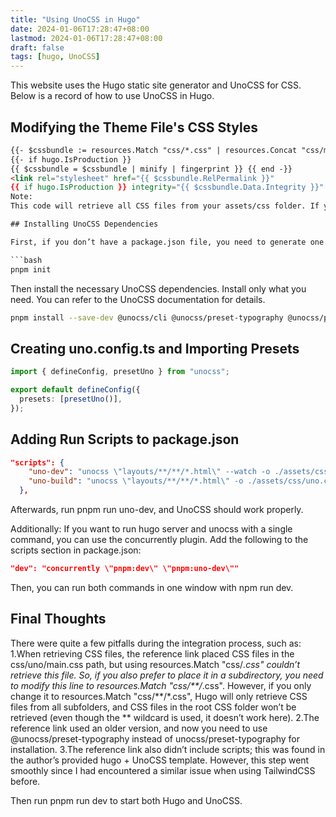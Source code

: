 ```yaml
---
title: "Using UnoCSS in Hugo"
date: 2024-01-06T17:28:47+08:00
lastmod: 2024-01-06T17:28:47+08:00
draft: false
tags: [hugo, UnoCSS]
---
```


This website uses the Hugo static site generator and UnoCSS for CSS. Below is a record of how to use UnoCSS in Hugo.

## Modifying the Theme File's CSS Styles

````HTML
{{- $cssbundle := resources.Match "css/*.css" | resources.Concat "css/main.css" -}}
{{- if hugo.IsProduction }}
{{ $cssbundle = $cssbundle | minify | fingerprint }} {{ end -}}
<link rel="stylesheet" href="{{ $cssbundle.RelPermalink }}"
{{ if hugo.IsProduction }} integrity="{{ $cssbundle.Data.Integrity }}" {{ end }} />
Note:
This code will retrieve all CSS files from your assets/css folder. If you prefer to place CSS files in other folders, you need to modify the first line of code. Additionally, the generated main.css file is stored in Hugo’s memory, so it cannot be viewed directly.

## Installing UnoCSS Dependencies

First, if you don’t have a package.json file, you need to generate one.

```bash
pnpm init
````

Then install the necessary UnoCSS dependencies. Install only what you need. You can refer to the UnoCSS documentation for details.

```bash
pnpm install --save-dev @unocss/cli @unocss/preset-typography @unocss/preset-uno @unocss/preset-wind
```

## Creating uno.config.ts and Importing Presets

```ts
import { defineConfig, presetUno } from "unocss";

export default defineConfig({
  presets: [presetUno()],
});
```

## Adding Run Scripts to package.json

```json
"scripts": {
    "uno-dev": "unocss \"layouts/**/**/*.html\" --watch -o ./assets/css/uno.css",
    "uno-build": "unocss \"layouts/**/**/*.html\" -o ./assets/css/uno.css"
  },
```

Afterwards, run pnpm run uno-dev, and UnoCSS should work properly.

Additionally:
If you want to run hugo server and unocss with a single command, you can use the concurrently plugin. Add the following to the scripts section in package.json:

```json
"dev": "concurrently \"pnpm:dev\" \"pnpm:uno-dev\""
```

Then, you can run both commands in one window with npm run dev.

## Final Thoughts

There were quite a few pitfalls during the integration process, such as:
1.When retrieving CSS files, the reference link placed CSS files in the css/uno/main.css path, but using resources.Match "css/_.css" couldn’t retrieve this file. So, if you also prefer to place it in a subdirectory, you need to modify this line to resources.Match "css/\*\*/_.css". However, if you only change it to resources.Match "css/**/\*.css", Hugo will only retrieve CSS files from all subfolders, and CSS files in the root CSS folder won’t be retrieved (even though the ** wildcard is used, it doesn’t work here).
2.The reference link used an older version, and now you need to use @unocss/preset-typography instead of unocss/preset-typography for installation.
3.The reference link also didn’t include scripts; this was found in the author’s provided hugo + UnoCSS template. However, this step went smoothly since I had encountered a similar issue when using TailwindCSS before.

Then run pnpm run dev to start both Hugo and UnoCSS.
